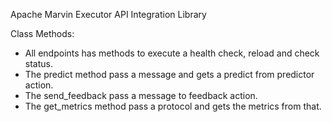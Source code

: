 Apache Marvin Executor API Integration Library

Class Methods:

  - All endpoints has methods to execute a health check, reload and check status.
  - The predict method pass a message and gets a predict from predictor action.
  - The send_feedback pass a message to feedback action. 
  - The get_metrics method pass a protocol and gets the metrics from that.
